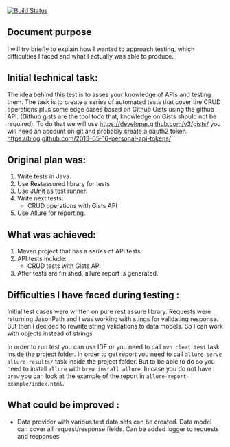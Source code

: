 [![Build Status](https://travis-ci.org/ggerashchenko/GistsAPI.svg?branch=master)](https://travis-ci.org/ggerashchenko/GistsAPI)

##  Document purpose
I will try briefly to explain how I wanted to approach testing, which difficulties I faced and what I actually was able to produce.

## Initial technical task:
The idea behind this test is to asses your knowledge of APIs and testing them.
The task is to create a series of automated tests that cover the CRUD
operations plus some edge cases based on Github Gists using the github API.
(Github gists are the tool todo that, knowledge on Gists should not be
required).
To do that we will use https://developer.github.com/v3/gists/ you will need an
account on git and probably create a oauth2 token.
https://blog.github.com/2013-05-16-personal-api-tokens/

## Original plan was:
1. Write tests in Java.
2. Use Restassured library for tests
3. Use JUnit as test runner.
4. Write next tests:
    * CRUD operations with Gists API
5. Use [Allure](http://allure.qatools.ru/) for reporting.
 
## What was achieved:
1. Maven project that has a series of API tests.
2. API tests include: 
    - CRUD tests with Gists API
3. After tests are finished, allure report is generated.

## Difficulties I have faced during testing : 
Initial test cases were written on pure rest assure library. Requests were returning JasonPath and I was working with stings for validating response.
But then I decided to rewrite string validations to data models. So I can work with objects instead of strings 

In order to run test you can use IDE or you need to call `mvn cleat test` task inside the project folder.
In order to get report you need to call `allure serve allure-results/` task inside the project folder. But to be able to do so
you need to install `allure` with `brew install allure`. In case you do not have `brew` you can look at the example
of the report in `allure-report-example/index.html`.

## What could be improved : 
- Data provider with various test data sets can be created. Data model can cover all request/response fields. Can be added logger to requests and responses.
